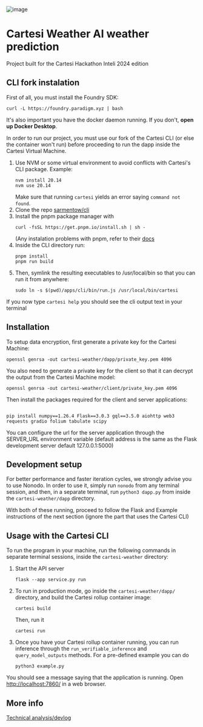 ![image](https://github.com/sarmentow/cartesi-weather/assets/48866794/f48719e6-b0f0-4c2c-bd1c-4f47bce5a8d1)

# Cartesi Weather AI weather prediction
Project built for the Cartesi Hackathon Inteli 2024 edition


## CLI fork instalation
First of all, you must install the Foundry SDK:
```
curl -L https://foundry.paradigm.xyz | bash
```

It's also important you have the docker daemon running. If you don't, **open up Docker Desktop**.

In order to run our project, you must use our fork of the Cartesi CLI (or else the container won't run) before proceeding to run the dapp inside the Cartesi Virtual Machine. 
1. Use NVM or some virtual environment to avoid conflicts with Cartesi's CLI package. Example: 
    ```
    nvm install 20.14
    nvm use 20.14
    ```
    Make sure that running `cartesi` yields an error saying `command not found`.
2. Clone the repo [sarmentow/cli](https://github.com/sarmentow/cli)
3. Install the pnpm package manager with
   ```
   curl -fsSL https://get.pnpm.io/install.sh | sh -
   ```
   (Any instalation problems with pnpm, refer to their [docs](https://pnpm.io/installation)
4. Inside the CLI directory run:
    ```
    pnpm install
    pnpm run build
    ```
5. Then, symlink the resulting executables to /usr/local/bin so that you can run it from anywhere:
    ```
    sudo ln -s $(pwd)/apps/cli/bin/run.js /usr/local/bin/cartesi
    ```
If you now type `cartesi help` you should see the cli output text in your terminal
## Installation

To setup data encryption, first generate a private key for the Cartesi Machine:
```
openssl genrsa -out cartesi-weather/dapp/private_key.pem 4096
```
You also need to generate a private key for the client so that it can decrypt the output from the Cartesi Machine model:
```
openssl genrsa -out cartesi-weather/client/private_key.pem 4096
```
Then install the packages required for the client and server applications:
```

pip install numpy==1.26.4 Flask==3.0.3 gql==3.5.0 aiohttp web3 requests gradio folium tabulate scipy

```
You can configure the url for the server application through the SERVER_URL environment variable (default address is the same as the Flask development server default 127.0.0.1:5000)


## Development setup
For better performance and faster iteration cycles, we strongly advise you to use Nonodo. In order to use it, simply run `nonodo` from any terminal session, and then, in a separate terminal, run `python3 dapp.py` from inside the `cartesi-weather/dapp` directory.

With both of these running, proceed to follow the Flask and Example instructions of the next section (ignore the part that uses the Cartesi CLI)

## Usage with the Cartesi CLI
To run the program in your machine, run the following commands in separate terminal sessions, inside the `cartesi-weather` directory:
1.  Start the API server
    ```
    flask --app service.py run
    ```
2. To run in production mode, go inside the `cartesi-weather/dapp/` directory, and build the Cartesi rollup container image:
    ```
    cartesi build

    ```
    Then, run it
    ```
    cartesi run
    ```
3. Once you have your Cartesi rollup container running, you can run inference through the `run_verifiable_inference` and `query_model_outputs` methods. For a pre-defined example you can do
    ```
    python3 example.py
    ```
You should see a message saying that the application is running. Open [http://localhost:7860/](http://localhost:7860/) in a web browser.


## More info
[Technical analysis/devlog](docs/blog-post/cartesi-weather-full.md)
